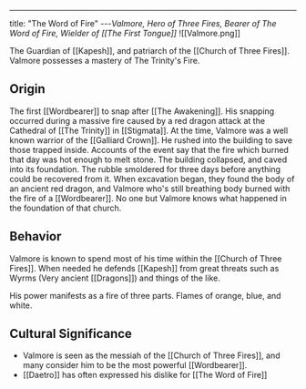 ---
title: "The Word of Fire"
---*Valmore, Hero of Three Fires, Bearer of The Word of Fire, Wielder of [[The First Tongue]]*
![[Valmore.png]]

The Guardian of [[Kapesh]], and patriarch of the [[Church of Three Fires]]. Valmore possesses a mastery of The Trinity's Fire.

## Origin
The first [[Wordbearer]] to snap after [[The Awakening]]. His snapping occurred during a massive fire caused by a red dragon attack at the Cathedral of [[The Trinity]] in [[Stigmata]]. At the time, Valmore was a well known warrior of the [[Galliard Crown]]. He rushed into the building to save those trapped inside. Accounts of the event say that the fire which burned that day was hot enough to melt stone. The building collapsed, and caved into its foundation. The rubble smoldered for three days before anything could be recovered from it. When excavation began, they found the body of an ancient red dragon, and Valmore who's still breathing body burned with the fire of a [[Wordbearer]]. No one but Valmore knows what happened in the foundation of that church.

## Behavior
Valmore is known to spend most of his time within the [[Church of Three Fires]]. When needed he defends [[Kapesh]] from great threats such as Wyrms (Very ancient [[Dragons]]) and things of the like.

His power manifests as a fire of three parts. Flames of orange, blue, and white.

## Cultural Significance 
- Valmore is seen as the messiah of the [[Church of Three Fires]], and many consider him to be the most powerful [[Wordbearer]].
- [[Daetro]] has often expressed his dislike for [[The Word of Fire]]